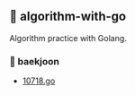 ## 🔗 algorithm-with-go
Algorithm practice with Golang.

### 📂 baekjoon
- [10718.go](https://github.com/ChaeWonKong/algorithm-with-go/blob/master/baekjoon/10718.go)


